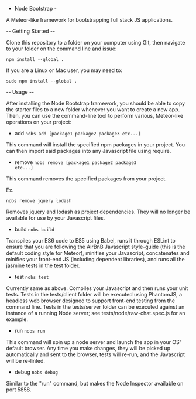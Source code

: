 - Node Bootstrap -

A Meteor-like framework for bootstrapping full stack JS applications.

-- Getting Started --

Clone this repository to a folder on your computer using Git, then navigate to your folder on
the command line and issue:

<code>npm install --global .</code>

If you are a Linux or Mac user, you may need to:

<code>sudo npm install --global .</code>

-- Usage --

After installing the Node Bootstrap framework, you should be able to copy the starter files to a new
folder whenever you want to create a new app. Then, you can use the command-line tool to perform
various, Meteor-like operations on your project:

* add
<code>nobs add [package1 package2 package3 etc...]</code>

This command will install the specified npm packages in your project. You can then import said packages
into any Javascript file using require.

* remove
<code>nobs remove [package1 package2 package3 etc...]</code>

This command removes the specified packages from your project.

Ex.

<code>nobs remove jquery lodash</code>

Removes jquery and lodash as project dependencies. They will no longer be available for use by your
Javascript files.

* build
<code>nobs build</code>

Transpiles your ES6 code to ES5 using Babel, runs it through ESLint to ensure that you are following
the AirBnB Javascript style-guide (this is the default coding style for Meteor), minifies your
Javascript, concatenates and minifies your front-end JS (including dependent libraries), and runs all the
jasmine tests in the test folder.

* test
<code>nobs test</code>

Currently same as above. Compiles your Javascript and then runs your unit tests. Tests in the tests/client
folder will be executed using PhantomJS, a headless web browser designed to support front-end testing from
the command line. Tests in the tests/server folder can be executed against an instance of a running Node
server; see tests/node/raw-chat.spec.js for an example.

* run
<code>nobs run</code>

This command will spin up a node server and launch the app in your OS' default browser. Any time you
make changes, they will be picked up automatically and sent to the browser, tests will re-run, and the
Javascript will be re-linted.

* debug
<code>nobs debug</code>

Similar to the "run" command, but makes the Node Inspector available on port 5858.
